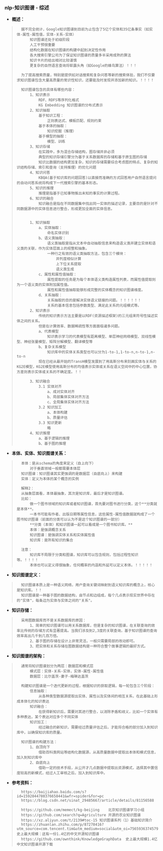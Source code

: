 ### nlp-知识图谱 - 综述
- **概述：**
>       据不完全统计，Google知识图谱到目前为止包含了5亿个实体和35亿条事实（如实体-属性-属性值，实体-关系-实体）
>           知识图谱还处于初级阶段
>           人工干预很重要
>           结构化数据在知识图谱的构建中起到决定性作用
>           各大搜索引擎公司为了保证知识图谱的质量多半采用成熟的算法
>           知识卡片的给出相对比较谨慎
>           更复杂的自然语言查询将崭露头角（如Google的蜂鸟算法）！！！
>
>       为了提高搜索质量，特别是提供如对话搜索和复杂问答等新的搜索体验，我们不仅要求知识图谱包含大量高质量的常识性知识，还要能及时发现并添加新的知识。！！！！
>
>       知识图谱包含的具体有哪些内容：
>           1、知识表示
>               RDF、RDFS等序列化格式
>               KG Embedding 知识图谱的分布式表示
>           2、知识抽取
>               基于知识工程：
>                   正则表达式、模板匹配、规则约束
>               基于本体的抽取：
>                   知识挖掘（推理）
>               基于模型的抽取：
>                   模型、训练
>           3、知识存储
>               在实践中，多为混合存储结构，图存储并非必须
>               典型的知识存储引擎分为基于关系数据库的存储和基于原生图的存储
>               知识比数据的结构更加复杂，知识的存储需要综合考虑图的特点、复杂的知识结构存储、索引和查询（支持推理）的优化问题
>           4、知识问答
>               KBQA(基于知识库的问题回答)以直接而准确的方式回答用户自然语言提问的自动问答系统将构成下一代搜索引擎的基本形态。
>           5、知识的推理
>               推理是指基于已知事物推出未知的事实的计算过程。
>           6、知识的融合
>               知识融合是指在不同数据集中找出同一实体的描述记录，主要目的是针对不同数据源中的实体信息进行整合，形成更加全面的实体信息。
>
>
>           1、知识抽取
>               a、实体抽取：
>                   命名实体识别
>               b、语义类抽取：
>                   语义类抽取是指从文本中自动抽取信息来构造语义类并建立实体和语义类的关联，作为实体层面上的规整和抽象。
>                   一种行之有效的语义类抽取方法，包含三个模块：
>                       并列度相似计算
>                       上下位关系提取
>                       语义类生成
>               c、属性和属性值抽取：
>                   属性提取的任务是为每个本体语义类构造属性列表，而属性值提取则为一个语义类的实体附加属性值。
>                   属性和属性值抽取能够形成完整的实体概念的知识图谱维度。
>               d、关系抽取：
>                   关系抽取的目的是解决实体语义链接的问题。！！！！！！
>                   关系的基本信息包括参数类型、满足此关系的元组模式等。
>           2、知识表示
>               传统的知识表示方法主要是以RDF(资源描述框架)的三元组来符号性描述实体之间的关系。
>               但是在计算效率、数据稀疏性等方面面临诸多问题。
>               a、代表模型
>                   知识表示学习的代表模型有距离模型、单层神经网络模型、双线性模型、神经张量模型、矩阵分解模型、翻译模型等
>               b、复杂关系模型
>                   知识库中的实体关系类型也可以分为1-to-1,1-to-n,n-to-1,n-to-n
>               现在已经从最开始的TransH模型发展到了用高斯分布来刻画实体与关系的KG2E模型，KG2E模型使用高斯分布的均值表示实体或关系在语义空间中的中心位置，协方差则表示实体或关系的不确定度。！！
>
>           3、知识融合
>               3.1 实体对齐
>                   a、成对实体对齐
>                   b、局部集体实体对齐方法
>                   c、全局集体实体对齐方法
>               3.2 知识加工
>                   a、本体构建
>                   b、质量评估
>               3.3 知识更新
>                   略
>           4、知识推理
>               a、基于逻辑的推理
>               b、基于图的推理
>

- **本体、实体、知识图谱关系：**
>       本体：是从schema的角度来定义（自上向下）
>           对于垂直领域一般都需要本体层
>       知识图谱：知识图谱其实更强调的是数据层（自底向上）来构建
>       实体：定义为本体的某个概念的实例
>
>       解释2：
>       从抽象层面看，本体最抽象，其次是知识库，最后才是知识图谱。
>       比如：
>           做一个图书领域的知识库或者知识图谱，首先要对图书进行分类，这个**分类就是本体**。
>           一本书可能有作者、出版日期等属性信息，这些属性-属性值数据就构成了一个图书知识图谱（前面的分类可以认为不是这个知识图谱的一部分）
>           **分类（本体）和知识图谱一起可以看成是一个图书知识库。**
>           本体：是强调概念关系
>           知识图谱：是强调实体关系和实体属性值
>           知识库：是所有知识的集合
>
>       注意：
>           知识库不局限于分类和图谱，知识库可以包含规则，包括过程性知识等。！！！！
>           本体也可以定义得很抽象，任何概率的内涵和外延可以定义本体。！！！！！
>
>

- **知识图谱定义：**
>       知识图谱本质上是一种语义网络，用户查询关键词映射到语义知识库的概念上，核心是知识库。！！
>       知识图谱是一种基于图的数据结构，由节点和边组成，每个几点表示现实世界中存在的"实体"，每条边为实体与实体之间的"关系"。
>
>

- **知识存储：**
>       采用图数据库而不是关系数据库的原因：
>           1、简单的知识图谱可以用关系数据库，但是复杂的知识图谱，在关联查询的效率比传统的存储方式有显著提高。当我们涉及到2,3度的关联查询，基于知识图谱的查询效率高出几千到几百万倍。
>           2、基于图的存储在设计上非常灵活，一般只需要局部的改动即可。
>           3、把实体和关系存储在图数据结构是一种符合整个故事逻辑的最好方式。
>
>

- **知识图谱的架构：**
>       通常将知识图谱划分为两层：数据层和模式层
>           模式层：实体-关系-实体，实体-属性-属性值
>           数据层：比尔盖茨-妻子-梅琳达盖茨
>
>       构建知识图谱是一个迭代更新的过程，根据知识的获取逻辑，每一轮包含三个阶段：
>           信息抽取：
>               从各种类型数据源提取出实体、属性以及实体间的相互关系，在此基础上形成本体化的知识表达
>           知识融合：
>               在获得新知识后，需要对其进行整合，以消除矛盾和歧义，比如一个实体有多种表达，某个表达对应多个不同实体
>           知识加工：
>               经过融合的新知识，需要经过质量评估之后，才能将合格的部分加入到知识库中，以确保知识库的质量。
>
>       知识图谱的构建方法：
>           1、自顶向下
>               借助百科类网站等结构化数据源，从高质量数据中提取出本体和模式信息，加入到知识库中
>           2、自底向上
>               借助一定的技术手段，从公开才几点数据中提取出资源模式，选择其中置信度较高的新模式，经过人工审核之后，加入到知识库中。
>
>



- **参考资料：**
>       https://baijiahao.baidu.com/s?id=1592844780376658441&wfr=spider&for=pc
>       https://blog.csdn.net/sinat_29485667/article/details/81156588
>
>       https://github.com/memect/kg-beijing    北京知识图谱学习小组
>       https://github.com/search?q=Agriculture 开源的农业知识图谱
>       https://xz.aliyun.com/t/2139#toc-15 知识图谱系列（1）基础知识简介
>       https://zhuanlan.zhihu.com/p/87278416?utm_source=com.tencent.tim&utm_medium=social&utm_oi=75659363745792&tdsourcetag=s_pcqq_aiomsg  史上最大规模：这有一份1.4亿的中文开源知识图谱
>       https://github.com/ownthink/KnowledgeGraphData  史上最大规模1.4亿中文知识图谱开源下载
>
>
>
>
>
>
>
>
>
>
>
>
>
>
>
